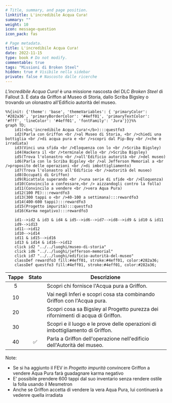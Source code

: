 ```yaml
---
# Title, summary, and page position.
linktitle: L'incredibile Acqua Cura!
summary: ""
weight: 10
icon: message-question
icon_pack: fas

# Page metadata.
title: L'incredibile Acqua Cura!
date: 2022-11-15
type: book # Do not modify.
commentable: true
tags: "Missioni di Broken Steel"
hidden: true # Visibile nella sidebar
private: false # Nascosto dalle ricerche
---
```



*L'incredibile Acqua Cura!* è una missione nascosta del DLC *Broken Steel* di Fallout 3. È data da Griffon al Museo di Storia, dallo Scriba Bigsley o trovando un olonastro all'Edificio autorità del museo.


```mermaid
%%{init: {'theme': 'base', 'themeVariables': { 'primaryColor': '#282a36', 'primaryBorderColor': '#4eff01', 'primaryTextColor': '#fff', 'lineColor': '#4eff01', 'fontFamily': 'Jura'}}}%%
graph TD;
    id1(<b>L'incredibile Acqua Cura!</b>):::questfo3
    id2(Parla con Griffon <br />al Museo di Storia, <br />chiedi una bottiglia <br />di acqua pura e <br />scopri dal Pip-Boy <br />che è irradiata)
    id3(Vinci una sfida <br />Eloquenza con lo <br />Scriba Bigsley)
    id4(Hackera il <br />terminale dello <br />Scriba Bigsley)
    id5(Trova l'olonastro <br />all'Edificio autorità <br />del museo)
    id6(Parla con lo Scriba Bigsley <br />al Jefferson Memorial a <br />proposito delle operazioni <br />di imbottigliamento)
    id7(Trova l'olonastro all'Edificio <br />autorità del museo) 
    id8(Occupati di Griffon)
    id9(Ricattalo superando <br />una serie di sfide <br />Eloquenza)
    id10(Convincilo a confessare,<br /> aizzandogli contro la folla)
    id11(Convincilo a vendere <br />vera Aqua Pura)
    id12(100 PE):::rewardfo3
    id13(300 tappi o <br />40-100 a settimana):::rewardfo3
    id14(400-600 tappi):::rewardfo3
    id15(Progetto impurità):::questfo3
    id16(Karma negativo):::rewardfo3

    id1-->id2 & id3 & id4 & id5-->id6-->id7-->id8-->id9 & id10 & id11
    id9-->id13
    id11-->id12
    id10-->id14
    id11 & id15-->id16
    id13 & id14 & id16-->id12
    click id2 "../../luoghi/museo-di-storia"
    click id6 "../../luoghi/jefferson-memorial"
    click id7 "../../luoghi/edificio-autorità-del-museo"
    classDef rewardfo3 fill:#4eff01, stroke:#4eff01, color:#282a36;
    classDef questfo3 fill:#4eff01, stroke:#4eff01, color:#282a36;
```

| Tappe |       Stato        | Descrizione |
| :---: | :----------------: | ----------- |
| 5      |                    | Scopri chi fornisce l'Acqua pura a Griffon.            |
| 10      |                    | Vai negli Inferi e scopri cosa sta combinando Griffon con l'Acqua pura.            |
| 20      |                    |    Scopri cosa sa Bigsley al Progetto purezza dei rifornimenti di acqua di Griffon.         |
| 30      |                    | Scopri e il luogo e le prove delle operazioni di imbottigliamento di Griffon.            |
| 40      | :white_check_mark:                   | Parla a Griffon dell'operazione nell'edificio dell'Autorità del museo.            |





Note:
- Se si ha aggiunto il FEV in *Progetto impurità* convincere Griffon a vendere Aqua Pura farà guadagnare karma negativo
- E' possibile prendere 600 tappi dal suo inventario senza rendere ostile la folla usando il Mesmetron
- Anche se Griffon accetta di vendere la vera Aqua Pura, lui continuerà a vedenre quella irradiata

